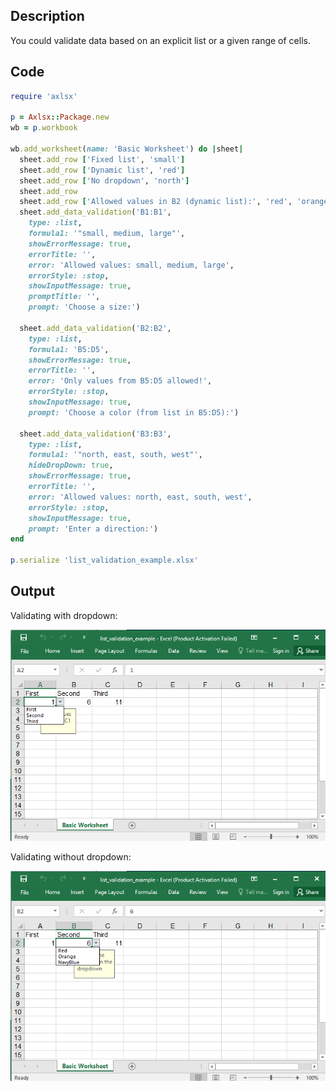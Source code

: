 ## Description

You could validate data based on an explicit list or a given range of cells.

## Code

```ruby
require 'axlsx'

p = Axlsx::Package.new
wb = p.workbook

wb.add_worksheet(name: 'Basic Worksheet') do |sheet|
  sheet.add_row ['Fixed list', 'small']
  sheet.add_row ['Dynamic list', 'red']
  sheet.add_row ['No dropdown', 'north']
  sheet.add_row
  sheet.add_row ['Allowed values in B2 (dynamic list):', 'red', 'orange', 'navy blue']
  sheet.add_data_validation('B1:B1',
    type: :list,
    formula1: '"small, medium, large"',
    showErrorMessage: true,
    errorTitle: '',
    error: 'Allowed values: small, medium, large',
    errorStyle: :stop,
    showInputMessage: true,
    promptTitle: '',
    prompt: 'Choose a size:')

  sheet.add_data_validation('B2:B2',
    type: :list,
    formula1: 'B5:D5',
    showErrorMessage: true,
    errorTitle: '',
    error: 'Only values from B5:D5 allowed!',
    errorStyle: :stop,
    showInputMessage: true,
    prompt: 'Choose a color (from list in B5:D5):')

  sheet.add_data_validation('B3:B3',
    type: :list,
    formula1: '"north, east, south, west"',
    hideDropDown: true,
    showErrorMessage: true,
    errorTitle: '',
    error: 'Allowed values: north, east, south, west',
    errorStyle: :stop,
    showInputMessage: true,
    prompt: 'Enter a direction:')
end

p.serialize 'list_validation_example.xlsx'
```

## Output

Validating with dropdown:

![Output](images/list_validation_example_1.png "Output")

Validating without dropdown:

![Output](images/list_validation_example_2.png "Output")
